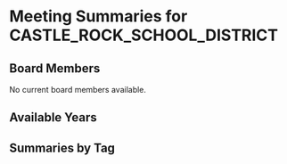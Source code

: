 # Meeting Summaries for CASTLE_ROCK_SCHOOL_DISTRICT

## Board Members

No current board members available.

## Available Years

## Summaries by Tag
